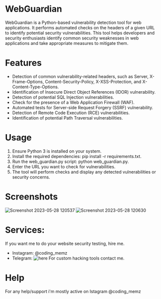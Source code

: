 # WebGuardian
WebGuardian is a Python-based vulnerability detection tool for web applications. It performs automated checks on the headers of a given URL to identify potential security vulnerabilities. This tool helps developers and security enthusiasts identify common security weaknesses in web applications and take appropriate measures to mitigate them.

# Features
* Detection of common vulnerability-related headers, such as Server, X-Frame-Options, Content-Security-Policy, X-XSS-Protection, and X-Content-Type-Options.
* Identification of Insecure Direct Object References (IDOR) vulnerability.
* Detection of potential SQL Injection vulnerabilities.
* Check for the presence of a Web Application Firewall (WAF).
* Automated tests for Server-side Request Forgery (SSRF) vulnerability.
* Detection of Remote Code Execution (RCE) vulnerabilities.
* Identification of potential Path Traversal vulnerabilities.

# Usage
1. Ensure Python 3 is installed on your system.
2. Install the required dependencies: pip install -r requirements.txt.
3. Run the web_guardian.py script: python web_guardian.py.
4. Enter the URL you want to check for vulnerabilities.
5. The tool will perform checks and display any detected vulnerabilities or security concerns.

# Screenshots
![Screenshot 2023-05-28 120537](https://github.com/Cyber-Dioxide/WebGuardian/assets/93708296/929e113c-76ca-42f1-8ac8-6bc17f60e85b)
![Screenshot 2023-05-28 120630](https://github.com/Cyber-Dioxide/WebGuardian/assets/93708296/fe99c7b8-90e0-4eef-a437-29ba4111fa5f)

# Services:
If you want me to do your website security testing, hire me.
* Instagram: @coding_memz
* Telegram: ![here](https://t.me/CyberDioxide)
For custom hacking tools contact me.

# Help
For any help/support i'm mostly active on Istagram @coding_memz
